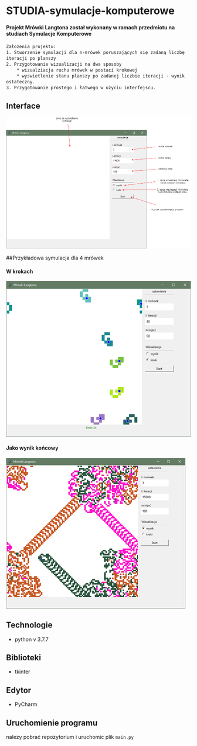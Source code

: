 # STUDIA-symulacje-komputerowe
#### Projekt Mrówki Langtona został wykonany w ramach przedmiotu na studiach Symulacje Komputerowe
```
Założenia projektu:
1. Stworzenie symulacji dla n-mrówek poruszających się zadaną liczbę iteracji po planszy
2. Przygotowanie wizualizacji na dwa sposoby
    * wizualziacja ruchu mrówek w postaci krokowej
    * wyswietlenie stanu planszy po zadanej liczbie iteracji - wynik ostateczny.
3. Przygotowanie prostego i łatwego w użyciu interfejscu.
```

## Interface
![Interfejs po uruchomieniu programu](./img/ekran1.png)

##Przykładowa symulacja dla 4 mrówek
#### W krokach 

![Interfejs po uruchomieniu programu](./img/sym2.png)

#### Jako wynik końcowy

![Interfejs po uruchomieniu programu](./img/sym1.png)




## Technologie 
* python v 3.7.7

## Biblioteki 
* tkinter 

## Edytor
* PyCharm

## Uruchomienie programu 
nalezy pobrać repozytorium i uruchomic plik ```main.py ```



